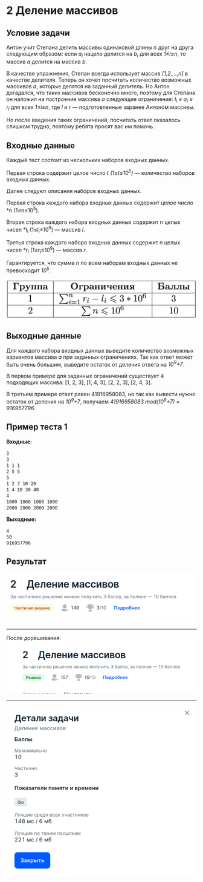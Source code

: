 # 2 Деление массивов

## Условие задачи
Антон учит Степана делить массивы одинаковой длины *n* друг на друга следующим образом:
если *a<sub>i</sub>* нацело делится на *b<sub>i</sub>* для всех *1≤i≤n*, то массив *a*
делится на массив *b*.

В качестве упражнения, Степан всегда использует массив *[1,2,…,n]*
в качестве делителя. Теперь он хочет посчитать количество возможных массивов
*a*, которые делятся на заданный делитель. Но Антон догадался, что таких массивов бесконечно много,
поэтому для Степана он наложил на построение массива *a* следующие ограничение: *l<sub>i</sub> ≤ a<sub>i</sub> ≤ r<sub>i</sub>*
для всех *1≤i≤n*, где *l* и *r* — подготовленные заранее Антоном массивы.

Но после введения таких ограничений, посчитать ответ оказалось слишком трудно, поэтому ребята просят вас им помочь.

## Входные данные
Каждый тест состоит из нескольких наборов входных данных.

Первая строка содержит целое число *t (1≤t≤10<sup>5</sup>)* — количество наборов входных данных.

Далее следуют описания наборов входных данных.

Первая строка каждого набора входных данных содержит целое число *n (1≤n≤10<sup>5</sup>).

Вторая строка каждого набора входных данных содержит n целых чисел *l<sub>i</sub> (1≤l<sub>i</sub>≤10<sup>9</sup>) — массив *l*.

Третья строка каждого набора входных данных содержит *n* целых чисел *r<sub>i</sub> (1≤r<sub>i</sub>≤10<sup>9</sup>) — массив *r*.

Гарантируется, что сумма *n* по всем наборам входных данных не превосходит *10<sup>5</sup>*.

 ![Таблица](groups_div_arrays.png "Таблица")

## Выходные данные
Для каждого набора входных данных выведите количество возможных вариантов массива *a* при заданных ограничениях.
Так как ответ может быть очень большим, выведите остаток от деления ответа на *10<sup>9</sup>+7*.

В первом примере для заданных ограничений существует 4 подходящих массива: [1, 2, 3], [1, 4, 3], [2, 2, 3], [2, 4, 3].

В третьем примере ответ равен 41916958083, но так как вывести нужно остаток от деления на *10<sup>9</sup>+7*,
получаем *41916958083 mod(10<sup>9</sup>+7) = 916957796*.

## Пример теста 1
**Входные:**
```
3
3
1 1 1
2 5 5
5
1 2 7 10 20
1 4 10 30 40
4
1000 1000 1000 1000
2000 2000 2000 2000
```
**Выходные:**
```
4
50
916957796
```

## Результат
 ![Результат второй задачи](result.png "Результат второй задачи")
 - - - -
 После дорешивания:  
![Результат второй задачи](result_1.png "Результат второй задачи")
 - - - -
![Результат второй задачи](result_2.png "Результат второй задачи")
